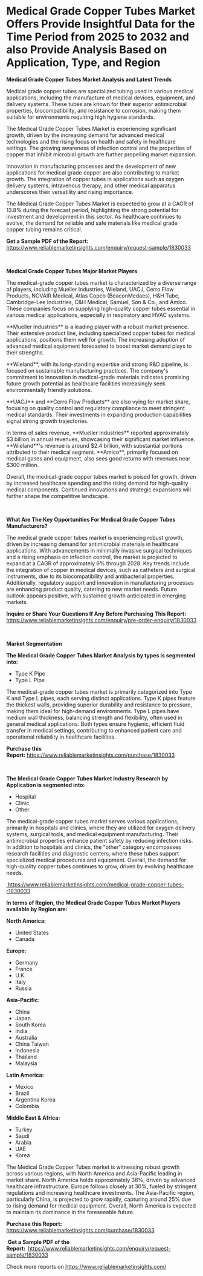<p><h1>Medical Grade Copper Tubes Market Offers Provide Insightful Data for the Time Period from 2025 to 2032 and also Provide Analysis Based on Application, Type, and Region</h1></p><p><strong>Medical Grade Copper Tubes Market Analysis and Latest Trends</strong></p>
<p><p>Medical grade copper tubes are specialized tubing used in various medical applications, including the manufacture of medical devices, equipment, and delivery systems. These tubes are known for their superior antimicrobial properties, biocompatibility, and resistance to corrosion, making them suitable for environments requiring high hygiene standards.</p><p>The Medical Grade Copper Tubes Market is experiencing significant growth, driven by the increasing demand for advanced medical technologies and the rising focus on health and safety in healthcare settings. The growing awareness of infection control and the properties of copper that inhibit microbial growth are further propelling market expansion.</p><p>Innovation in manufacturing processes and the development of new applications for medical grade copper are also contributing to market growth. The integration of copper tubes in applications such as oxygen delivery systems, intravenous therapy, and other medical apparatus underscores their versatility and rising importance.</p><p>The Medical Grade Copper Tubes Market is expected to grow at a CAGR of 13.8% during the forecast period, highlighting the strong potential for investment and development in this sector. As healthcare continues to evolve, the demand for reliable and safe materials like medical grade copper tubing remains critical.</p></p>
<p><strong>Get a Sample PDF of the Report:&nbsp;</strong> <a href="https://www.reliablemarketinsights.com/enquiry/request-sample/1830033?utm_campaign=2441&utm_medium=2&utm_source=Github&utm_content=ia&utm_term=26032025&utm_id=medical-grade-copper-tubes">https://www.reliablemarketinsights.com/enquiry/request-sample/1830033</a></p>
<p>&nbsp;</p>
<p><strong>Medical Grade Copper Tubes Major Market Players</strong></p>
<p><p>The medical-grade copper tubes market is characterized by a diverse range of players, including Mueller Industries, Wieland, UACJ, Cerro Flow Products, NOVAIR Medical, Atlas Copco (BeaconMedaes), H&H Tube, Cambridge-Lee Industries, C&H Medical, Samuel, Son & Co., and Amico. These companies focus on supplying high-quality copper tubes essential in various medical applications, especially in respiratory and HVAC systems.</p><p>**Mueller Industries** is a leading player with a robust market presence. Their extensive product line, including specialized copper tubes for medical applications, positions them well for growth. The increasing adoption of advanced medical equipment forecasted to boost market demand plays to their strengths. </p><p>**Wieland**, with its long-standing expertise and strong R&D pipeline, is focused on sustainable manufacturing practices. The company's commitment to innovation in medical-grade materials indicates promising future growth potential as healthcare facilities increasingly seek environmentally friendly solutions.</p><p>**UACJ** and **Cerro Flow Products** are also vying for market share, focusing on quality control and regulatory compliance to meet stringent medical standards. Their investments in expanding production capabilities signal strong growth trajectories.</p><p>In terms of sales revenue, **Mueller Industries** reported approximately $3 billion in annual revenues, showcasing their significant market influence. **Wieland**'s revenue is around $2.4 billion, with substantial portions attributed to their medical segment. **Amico**, primarily focused on medical gases and equipment, also sees good returns with revenues near $300 million.</p><p>Overall, the medical-grade copper tubes market is poised for growth, driven by increased healthcare spending and the rising demand for high-quality medical components. Continued innovations and strategic expansions will further shape the competitive landscape.</p></p>
<p>&nbsp;</p>
<p><strong>What Are The Key Opportunities For Medical Grade Copper Tubes Manufacturers?</strong></p>
<p><p>The medical grade copper tubes market is experiencing robust growth, driven by increasing demand for antimicrobial materials in healthcare applications. With advancements in minimally invasive surgical techniques and a rising emphasis on infection control, the market is projected to expand at a CAGR of approximately 6% through 2028. Key trends include the integration of copper in medical devices, such as catheters and surgical instruments, due to its biocompatibility and antibacterial properties. Additionally, regulatory support and innovation in manufacturing processes are enhancing product quality, catering to new market needs. Future outlook appears positive, with sustained growth anticipated in emerging markets.</p></p>
<p><strong>Inquire or Share Your Questions If Any Before Purchasing This Report:</strong> <a href="https://www.reliablemarketinsights.com/enquiry/pre-order-enquiry/1830033?utm_campaign=2441&utm_medium=2&utm_source=Github&utm_content=ia&utm_term=26032025&utm_id=medical-grade-copper-tubes">https://www.reliablemarketinsights.com/enquiry/pre-order-enquiry/1830033</a></p>
<p>&nbsp;</p>
<p><strong>Market Segmentation</strong></p>
<p><strong>The Medical Grade Copper Tubes Market Analysis by types is segmented into:</strong></p>
<p><ul><li>Type K Pipe</li><li>Type L Pipe</li></ul></p>
<p><p>The medical-grade copper tubes market is primarily categorized into Type K and Type L pipes, each serving distinct applications. Type K pipes feature the thickest walls, providing superior durability and resistance to pressure, making them ideal for high-demand environments. Type L pipes have medium wall thickness, balancing strength and flexibility, often used in general medical applications. Both types ensure hygienic, efficient fluid transfer in medical settings, contributing to enhanced patient care and operational reliability in healthcare facilities.</p></p>
<p><strong>Purchase this Report:&nbsp;</strong><a href="https://www.reliablemarketinsights.com/purchase/1830033?utm_campaign=2441&utm_medium=2&utm_source=Github&utm_content=ia&utm_term=26032025&utm_id=medical-grade-copper-tubes">https://www.reliablemarketinsights.com/purchase/1830033</a></p>
<p>&nbsp;</p>
<p><strong>The Medical Grade Copper Tubes Market Industry Research by Application is segmented into:</strong></p>
<p><ul><li>Hospital</li><li>Clinic</li><li>Other</li></ul></p>
<p><p>The medical-grade copper tubes market serves various applications, primarily in hospitals and clinics, where they are utilized for oxygen delivery systems, surgical tools, and medical equipment manufacturing. Their antimicrobial properties enhance patient safety by reducing infection risks. In addition to hospitals and clinics, the "other" category encompasses research facilities and diagnostic centers, where these tubes support specialized medical procedures and equipment. Overall, the demand for high-quality copper tubes continues to grow, driven by evolving healthcare needs.</p></p>
<p><a href="https://www.reliablemarketinsights.com/medical-grade-copper-tubes-r1830033?utm_campaign=2441&utm_medium=2&utm_source=Github&utm_content=ia&utm_term=26032025&utm_id=medical-grade-copper-tubes">&nbsp;https://www.reliablemarketinsights.com/medical-grade-copper-tubes-r1830033</a></p>
<p><strong>In terms of Region, the Medical Grade Copper Tubes Market Players available by Region are:</strong></p>
<p>
    <p> <strong> North America: </strong>
        <ul>
            <li>United States</li>
            <li>Canada</li>
        </ul>
        </p> 
    <p> <strong> Europe: </strong>
        <ul>
            <li>Germany</li>
            <li>France</li>
            <li>U.K.</li>
            <li>Italy</li>
            <li>Russia</li>
        </ul>
        </p> 
    <p> <strong> Asia-Pacific: </strong>
        <ul>
            <li>China</li>
            <li>Japan</li>
            <li>South Korea</li>
            <li>India</li>
            <li>Australia</li>
            <li>China Taiwan</li>
            <li>Indonesia</li>
            <li>Thailand</li>
            <li>Malaysia</li>
        </ul>
        </p> 
    <p> <strong> Latin America: </strong>
        <ul>
            <li>Mexico</li>
            <li>Brazil</li>
            <li>Argentina Korea</li>
            <li>Colombia</li>
        </ul>
        </p> 
    <p> <strong> Middle East & Africa: </strong>
        <ul>
            <li>Turkey</li>
            <li>Saudi</li>
            <li>Arabia</li>
            <li>UAE</li>
            <li>Korea</li>
        </ul>
    </p>
    </p>
<p><p>The Medical Grade Copper Tubes market is witnessing robust growth across various regions, with North America and Asia-Pacific leading in market share. North America holds approximately 38%, driven by advanced healthcare infrastructure. Europe follows closely at 30%, fueled by stringent regulations and increasing healthcare investments. The Asia-Pacific region, particularly China, is projected to grow rapidly, capturing around 25% due to rising demand for medical equipment. Overall, North America is expected to maintain its dominance in the foreseeable future.</p></p>
<p><strong>Purchase this Report: </strong><a href="https://www.reliablemarketinsights.com/purchase/1830033?utm_campaign=2441&utm_medium=2&utm_source=Github&utm_content=ia&utm_term=26032025&utm_id=medical-grade-copper-tubes">https://www.reliablemarketinsights.com/purchase/1830033</a></p>
<p>&nbsp;<strong>Get a Sample PDF of the Report:&nbsp;&nbsp;</strong><a href="https://www.reliablemarketinsights.com/enquiry/request-sample/1830033?utm_campaign=2441&utm_medium=2&utm_source=Github&utm_content=ia&utm_term=26032025&utm_id=medical-grade-copper-tubes">https://www.reliablemarketinsights.com/enquiry/request-sample/1830033</a></p>
<p><strong></strong></p>
<p>Check more reports on <a href="https://www.reliablemarketinsights.com/?utm_campaign=2441&utm_medium=2&utm_source=Github&utm_content=ia&utm_term=26032025&utm_id=medical-grade-copper-tubes">https://www.reliablemarketinsights.com/</a></p>